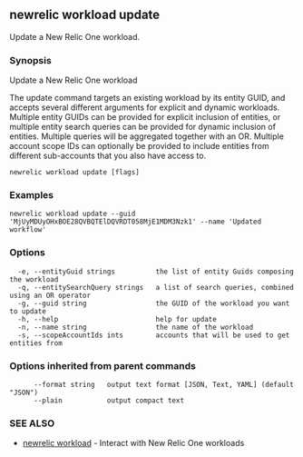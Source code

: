 ## newrelic workload update

Update a New Relic One workload.

### Synopsis

Update a New Relic One workload

The update command targets an existing workload by its entity GUID, and accepts
several different arguments for explicit and dynamic workloads.  Multiple entity GUIDs can
be provided for explicit inclusion of entities, or multiple entity search queries can be
provided for dynamic inclusion of entities.  Multiple queries will be aggregated
together with an OR.  Multiple account scope IDs can optionally be provided to include
entities from different sub-accounts that you also have access to.


```
newrelic workload update [flags]
```

### Examples

```
newrelic workload update --guid 'MjUyMDUyOHxBOE28QVBQTElDQVRDT058MjE1MDM3Nzk1' --name 'Updated workflow'
```

### Options

```
  -e, --entityGuid strings          the list of entity Guids composing the workload
  -q, --entitySearchQuery strings   a list of search queries, combined using an OR operator
  -g, --guid string                 the GUID of the workload you want to update
  -h, --help                        help for update
  -n, --name string                 the name of the workload
  -s, --scopeAccountIds ints        accounts that will be used to get entities from
```

### Options inherited from parent commands

```
      --format string   output text format [JSON, Text, YAML] (default "JSON")
      --plain           output compact text
```

### SEE ALSO

* [newrelic workload](newrelic_workload.md)	 - Interact with New Relic One workloads

